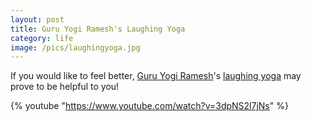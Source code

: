 ```yaml
---
layout: post
title: Guru Yogi Ramesh's Laughing Yoga
category: life
image: /pics/laughingyoga.jpg
---
```


If you would like to feel better, <a href="http://www.universalyoga.org/">Guru Yogi Ramesh</a>'s <a href="http://www.yoga-video-reviews.com/yoga-video-clips/Laughing-yoga.wmv">laughing yoga</a> may prove to be helpful to you!

{% youtube "https://www.youtube.com/watch?v=3dpNS2l7jNs" %}

[1]: http://www.ashidakim.com/zenkoans/zenindex.html
[2]: http://dalailama.com/webcasts

